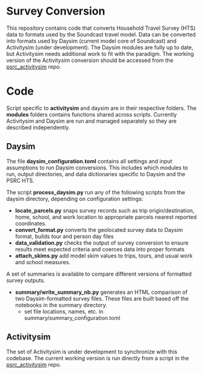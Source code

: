 # Survey Conversion 
This repository contains code that converts Household Travel Survey (HTS) data to formats used by the Soundcast travel model. Data can be converted into formats used by Daysim (current model core of Soundcast) and Activitysim (under development). The Daysim modules are fully up to date, but Activitysim needs additional work to fit with the paradigm. The working version of the Activitysim conversion should be accessed from the [psrc_activitysim](https://github.com/psrc/psrc_activitysim/tree/main/scripts/survey_conversion) repo. 

# Code
Script specific to **activitysim** and daysim are in their respective folders. The **modules** folders contains functions shared across scripts. Currently Activitysim and Daysim are run and managed separately so they are described independently. 

## Daysim
The file **daysim_configuration.toml** contains all settings and input assumptions to run Daysim conversions. This includes which modules to run, output directories, and data dictionaries specific to Daysim and the PSRC HTS. 

The script **process_daysim.py** run any of the following scripts from the daysim directory, depending on configuration settings:

- **locate_parcels.py** snaps survey records such as trip origin/destination, home, school, and work location to appropriate parcels nearest reported coordinates. 
- **convert_format.py** converts the geolocated survey data to Daysim format, builds tour and person day files
- **data_validation.py** checks the output of survey conversion to ensure results meet expected criteria and coerces data into proper formats
- **attach_skims.py** add model skim values to trips, tours, and usual work and school measures. 

A set of summaries is available to compare different versions of formatted survey outputs. 
- **summary/write_summary_nb.py** generates an HTML comparison of two Daysim-formatted survey files. These files are built based off the notebooks in the summary directory.
    - set file locations, names, etc. in summary/summary_configuration.toml   

## Activitysim
The set of Activitysim is under development to synchronize with this codebase. The current working version is run directly from a script in the [psrc_activitysim](https://github.com/psrc/psrc_activitysim/blob/main/scripts/survey_conversion/activitysim_survey_conversion_multiday.py) repo.
